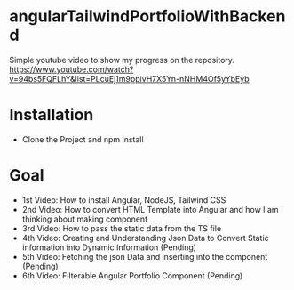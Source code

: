 # angularTailwindPortfolioWithBackend

Simple youtube video to show my progress on the repository.
https://www.youtube.com/watch?v=94bs5FQFLhY&list=PLcuEj1m9ppivH7X5Yn-nNHM4Of5yYbEyb

# Installation
- Clone the Project and npm install

# Goal
- 1st Video: How to install Angular, NodeJS, Tailwind CSS
- 2nd Video: How to convert HTML Template into Angular and how I am thinking about making component
- 3rd Video: How to pass the static data from the TS file 
- 4th Video: Creating and Understanding Json Data to Convert Static information into Dynamic Information (Pending)
- 5th Video: Fetching the json Data and inserting into the component (Pending)
- 6th Video: Filterable Angular Portfolio Component (Pending)
